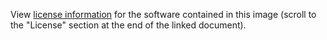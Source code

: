 View [license information](https://www.mageia.org/en/about/license/) for the software contained in this image (scroll to the "License" section at the end of the linked document).
